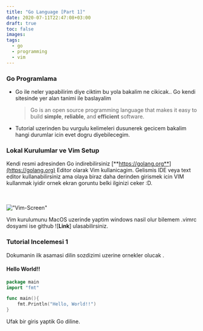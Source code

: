 ```yaml
---
title: "Go Language [Part 1]"
date: 2020-07-11T22:47:08+03:00
draft: true
toc: false
images:
tags:
  - go
  - programming
  - vim
---
```


### Go Programlama

- Go ile neler yapabilirim diye ciktim bu yola bakalim ne cikicak.. Go kendi sitesinde yer alan tanimi ile baslayalim 

    > Go is an open source programming language that makes it easy to build **simple**, **reliable**, and **efficient** software.
- Tutorial uzerinden bu vurgulu kelimeleri dusunerek gecicem bakalim hangi durumlar icin evet dogru diyebilecegim. 


### Lokal Kurulumlar ve Vim Setup

Kendi resmi adresinden Go indirebilirsiniz [**https://golang.org**](https://golang.org) Editor olarak Vim kullanicagim. Gelismis IDE veya text editor kullanabilirsiniz ama olaya biraz daha derinden girismek icin VIM kullanmak iyidir ornek ekran goruntu belki ilginizi ceker :D. 

 <br></br>
!["Vim-Screen"](../../../../images/vim-example-screen.png)

Vim kurulumunu MacOS uzerinde yaptim windows nasil olur bilemem 
.vimrc dosyami ise github ![**Link**] ulasabilirsiniz. 

### Tutorial Incelemesi 1

Dokumanin ilk asamasi dilin sozdizimi uzerine ornekler olucak . 

#### Hello World!!

```Go
package main
import "fmt"

func main(){
    fmt.Println("Hello, World!!")
}
```
Ufak bir giris yaptik Go diline.  
